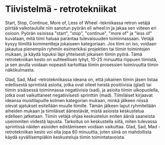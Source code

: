 # Tiivistelmä - retrotekniikat 
Start, Stop, Continue, More of, Less of Wheel -tekniikassa retron vetäjä piirtää valkotaululle niin sanotun pyörän eli wheel:in ja jakaa sen viiteen eri osioon. Pyörän osioissa "start", "stop", "continue", "more of" ja "less of" kuvataan, mitä tiimi haluaa parantaa tulevaisuuden toiminnassaan. Vetäjä kysyy tiimiltä kommentteja jokaiseen kategoriaan. Jos tiimi on iso, voidaan jakautua pienempiin ryhmiin esimerkiksi projektien tai tiimin toimintojen mukaan, ja käydä lopuksi läpi yhteisesti jokaisen tiimin pyörä. Tämä retrotekniikan kesto on suhteellisen lyhyt, 10-25 minuuttia riippuen tiimistä, ja sen avulla voidaan nopeasti kartoittaa tiimin prosessien toimivuutta tiimin näkökulmasta.

Glad, Sad, Mad -retrotekniikassa ideana on, että jokainen tiimin jäsen listaa edellisestä sprintistä asioita, jotka ovat olleet heistä positiivisia (glad) tai 
tiimin sisäisessä toiminnassa negatiivisia (sad), ja asioita tiimin ulkopuolella, jotka ovat vaikuttaneet negatiivisesti sprinttiin (mad). Tiimiläiset kirjaavat ideansa muistilapuille kolmen kategorian mukaan, minkä jälkeen niissä olevat ajatukset esitellään muulle tiimille. Tämän jälkeen laput ryhmitellään aiheiden mukaan ja tiimiläiset äänestävät, mistä asioista keskustelua edelleen jatketaan. Tiimin vetäjä ohjaa keskustelun eniten ääniä saaneista useimmiten viidestä lapusta. Tarkoitus on keskustella siitä, miten tulevassa sprintissä näiden asioiden edistämiseen voidaan vaikuttaa. Glad, Sad, Mad -retrotekniikan kesto voi olla jopa 60 minuuttia, joten siinä on mahdollista käydä syvällisempiäkin keskusteluja tiimin toimintatavoista.





